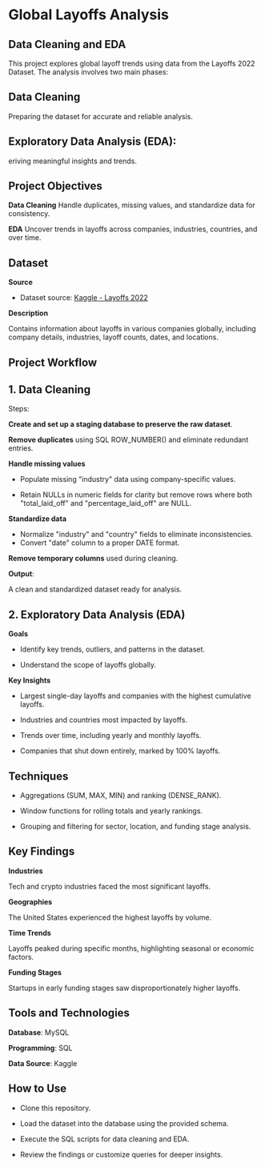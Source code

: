 # Global Layoffs Analysis

## Data Cleaning and EDA

This project explores global layoff trends using data from the Layoffs 2022 Dataset. The analysis involves two main phases:

## Data Cleaning
Preparing the dataset for accurate and reliable analysis.
## Exploratory Data Analysis (EDA): 
eriving meaningful insights and trends.

## Project Objectives

**Data Cleaning**
Handle duplicates, missing values, and standardize data for consistency.

**EDA** 
Uncover trends in layoffs across companies, industries, countries, and over time.

## Dataset

**Source**

- Dataset source: [Kaggle - Layoffs 2022](https://www.kaggle.com/datasets/swaptr/layoffs-2022)

**Description**

Contains information about layoffs in various companies globally, including company details, industries, layoff counts, dates, and locations.

## Project Workflow
## 1. Data Cleaning


Steps:

**Create and set up a staging database to preserve the raw dataset**.

**Remove duplicates** using SQL ROW_NUMBER() and eliminate redundant entries.

**Handle missing values** 
- Populate missing "industry" data using company-specific values.

- Retain NULLs in numeric fields for clarity but remove rows where both "total_laid_off" and "percentage_laid_off" are NULL.
  
**Standardize data**

- Normalize "industry" and "country" fields to eliminate inconsistencies.
- Convert "date" column to a proper DATE format.
  
**Remove temporary columns** used during cleaning.

**Output**:

A clean and standardized dataset ready for analysis.

## 2. Exploratory Data Analysis (EDA)

**Goals**

- Identify key trends, outliers, and patterns in the dataset.

- Understand the scope of layoffs globally.

**Key Insights**

- Largest single-day layoffs and companies with the highest cumulative layoffs.

- Industries and countries most impacted by layoffs.

- Trends over time, including yearly and monthly layoffs.

- Companies that shut down entirely, marked by 100% layoffs.

## Techniques

- Aggregations (SUM, MAX, MIN) and ranking (DENSE_RANK).

- Window functions for rolling totals and yearly rankings.
- Grouping and filtering for sector, location, and funding stage analysis.

## Key Findings

**Industries**

 Tech and crypto industries faced the most significant layoffs.

**Geographies**

 The United States experienced the highest layoffs by volume.

**Time Trends**

 Layoffs peaked during specific months, highlighting seasonal or economic factors.

**Funding Stages**

 Startups in early funding stages saw disproportionately higher layoffs.
 

## Tools and Technologies

**Database**: MySQL

**Programming**: SQL

**Data Source**: Kaggle

## How to Use

- Clone this repository.

- Load the dataset into the database using the provided schema.

- Execute the SQL scripts for data cleaning and EDA.

- Review the findings or customize queries for deeper insights.





